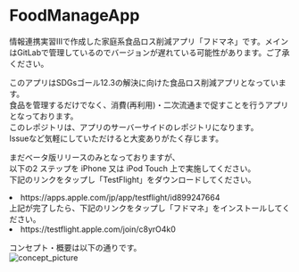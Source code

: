 # FoodManageApp
情報連携実習Ⅲで作成した家庭系食品ロス削減アプリ「フドマネ」です。メインはGitLabで管理しているのでバージョンが遅れている可能性があります。ご了承ください。

このアプリはSDGsゴール12.3の解決に向けた食品ロス削減アプリとなっています。<br>
食品を管理するだけでなく、消費(再利用)・二次流通まで促すことを行うアプリとなっております。<br>
このレポジトリは、アプリのサーバーサイドのレポジトリになります。<br>
Issueなど気軽にしていただけると大変ありがたく存じます。<br>


まだベータ版リリースのみとなっておりますが、<br>
以下の2 ステップを iPhone 又は iPod Touch 上で実施してください。<br>
下記のリンクをタップし「TestFlight」をダウンロードしてください。<br>
<li>https://apps.apple.com/jp/app/testflight/id899247664</li>
上記が完了したら、下記のリンクをタップし「フドマネ」をインストールしてください。<br>
<li>https://testflight.apple.com/join/c8yrO4k0</li>


コンセプト・概要は以下の通りです。<br>
<img src="https://github.com/tarayama/pictures/blob/main/FoodManager_concept.jpg" alt="concept_picture" title="slide">
